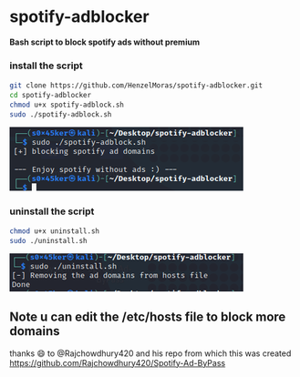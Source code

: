 # spotify-adblocker
**Bash script to block spotify ads without premium**

###  install the script
```bash
git clone https://github.com/HenzelMoras/spotify-adblocker.git
cd spotify-adblocker
chmod u+x spotify-adblock.sh 
sudo ./spotify-adblock.sh
```

![install-script](https://github.com/HenzelMoras/spotify-adblocker/blob/b43adc2c5a1a2dffad232f9d74f2f3ccfe39a3a8/images/install.png)


### uninstall the script
```bash
chmod u+x uninstall.sh
sudo ./uninstall.sh
```

![unintsall-script](https://github.com/HenzelMoras/spotify-adblocker/blob/39e7711cc8a6a5c40ea754b1ef7c7d58f066359c/images/uninstall.png)


## Note u can edit the /etc/hosts file to block more domains

thanks :smile: to @Rajchowdhury420 and his repo from which this was created https://github.com/Rajchowdhury420/Spotify-Ad-ByPass
